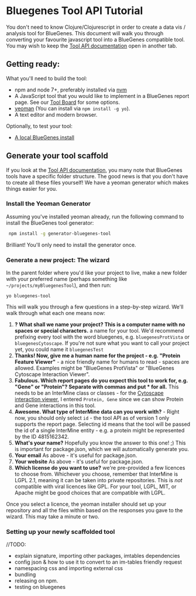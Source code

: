 # Bluegenes Tool API Tutorial

You don't need to know Clojure/Clojurescript in order to create a data vis / analysis tool for BlueGenes. This document will walk you through converting your favourite javascript tool into a BlueGenes compatible tool. You may wish to keep the [Tool API documentation](tool-api.md) open in another tab.

## Getting ready:

What you'll need to build the tool:

- npm and node 7+, preferably installed via [nvm](https://github.com/creationix/nvm)
- A JavaScript tool that you would like to implement in a BlueGenes report page. See our [Tool Board](https://github.com/intermine/bluegenes/projects/2#column-943519) for some options.
- [yeoman](http://yeoman.io/) (You can install via `npm install -g yo`).
- A text editor and modern browser.

Optionally, to test your tool:

- [A local BlueGenes install](https://github.com/intermine/bluegenes/blob/dev/docs/getting-started.md)

## Generate your tool scaffold

If you look at the [Tool API documentation](tool-api.md), you many note that BlueGenes tools have a specific folder structure. The good news is that you don't have to create all these files yourself! We have a yeoman generator which makes things easier for you.

### Install the Yeoman Generator

Assuming you've installed yeoman already, run the following command to install the BlueGenes tool generator:

```bash
 npm install -g generator-bluegenes-tool
```

Brilliant! You'll only need to install the generator once.

### Generate a new project: The wizard

In the parent folder where you'd like your project to live, make a new folder with your preferred name (perhaps something like `~/projects/myBluegenesTool`), and then run:

```
yo bluegenes-tool
```

This will walk you through a few questions in a step-by-step wizard. We'll walk through what each one means now:

1. **? What shall we name your project? This is a computer name with no spaces or special characters.** a name for your tool. We'd recommend prefixing every tool with the word bluegenes, e.g. `bluegenesProtVista` or `bluegenesCytoscape`. If you're not sure what you want to call your project yet, you could name it `bluegenesTest`
2. **Thanks! Now, give me a human name for the project - e.g. "Protein Feature Viewer"** - a nice friendly name for humans to read - spaces are allowed. Examples might be "BlueGenes ProtVista" or "BlueGenes Cytoscape Interaction Viewer".
3. **Fabulous. Which report pages do you expect this tool to work for, e.g. "Gene" or "Protein"? Separate with commas and put * for all.** This needs to be an InterMine class or classes - for the [Cytoscape interaction viewer](https://github.com/intermine/bluegenes-tool-cytoscape), I entered `Protein, Gene` since we can show Protein and Gene interactions in this tool.
4. **Awesome. What type of InterMine data can you work with?** - Right now, you should only select `id` - the tool API as of version 1 only supports the report page. Selecting id means that the tool will be passed the id of a single InterMine entity - e.g. a protein might be represented by the ID 4815162342.
5. **What's your name?** Hopefully you know the answer to this one! ;) This is important for package.json, which we will automatically generate you.
6. **Your email** As above - it's useful for package.json.
7. **Your website**  As above - it's useful for package.json.
8. **Which license do you want to use?** we're pre-provided a few licences to choose from. Whichever you choose, remember that InterMine is LGPL 2.1, meaning it can be taken into private repositories. This is _not_ compatible with viral licences like GPL. For your tool, LGPL, MIT, or Apache might be good choices that are compatible with LGPL.

Once you select a licence, the yeoman installer should set up your repository and all the files within based on the responses you gave to the wizard. This may take a minute or two.

### Setting up your newly scaffolded tool

//TODO:

- explain signature, importing other packages, imtables dependencies
- config json & how to use it to convert to an im-tables friendly request
- namespacing css and importing external css
- bundling
- releasing on npm.
- testing on bluegenes
